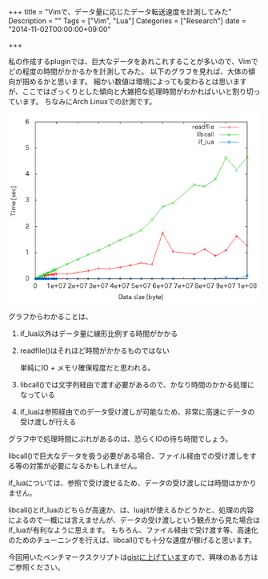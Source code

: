 +++
title = "Vimで、データ量に応じたデータ転送速度を計測してみた"
Description = ""
Tags = ["Vim", "Lua"]
Categories = ["Research"]
date = "2014-11-02T00:00:00+09:00"

+++

私の作成するpluginでは、巨大なデータをあれこれすることが多いので、Vimでどの程度の時間がかかるかを計測してみた。
以下のグラフを見れば、大体の傾向が掴めるかと思います。
細かい数値は環境によっても変わるとは思いますが、ここではざっくりとした傾向と大雑把な処理時間がわかればいいと割り切っています。
ちなみにArch Linuxでの計測です。

![graph](/images/2014-11-02-vim-data-transfer-time.png "readfile、libcall、if_luaのデータ転送速度")

グラフからわかることは、

1. if\_lua以外はデータ量に線形比例する時間がかかる

1. readfile()はそれほど時間がかかるものではない

    単純にIO + メモリ確保程度だと思われる。

1. libcall()では文字列経由で渡す必要があるので、かなり時間のかかる処理になっている

1. if\_luaは参照経由でのデータ受け渡しが可能なため、非常に高速にデータの受け渡しが行える

グラフ中で処理時間にぶれがあるのは、恐らくIOの待ち時間でしょう。

libcall()で巨大なデータを扱う必要がある場合、ファイル経由での受け渡しをする等の対策が必要になるかもしれません。

if\_luaについては、参照で受け渡せるため、データの受け渡しには時間はかかりません。

libcall()とif\_luaのどちらが高速か、は、luajitが使えるかどうかと、処理の内容によるので一概には言えませんが、データの受け渡しという観点から見た場合はif\_luaが有利なように思えます。
もちろん、ファイル経由で受け渡す等、高速化のためのチューニングを行えば、libcall()でも十分な速度が稼げると思います。

今回用いたベンチマークスクリプトは[gistに上げています](https://gist.github.com/kamichidu/941c633f1978835dc9f5)ので、興味のある方はご参照ください。
